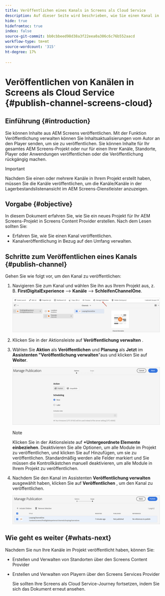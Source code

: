 ```yaml
---
title: Veröffentlichen eines Kanals in Screens als Cloud Service
description: Auf dieser Seite wird beschrieben, wie Sie einen Kanal in Screens as a Cloud Service veröffentlichen.
hide: true
hidefromtoc: true
index: false
source-git-commit: bb0cbbeed98d38a3f22eea0a306c6c76b552aacd
workflow-type: tm+mt
source-wordcount: '315'
ht-degree: 17%

---
```



# Veröffentlichen von Kanälen in Screens als Cloud Service {#publish-channel-screens-cloud}

## Einführung {#introduction}

Sie können Inhalte aus AEM Screens veröffentlichen. Mit der Funktion Veröffentlichung verwalten können Sie Inhaltsaktualisierungen vom Autor an den Player senden, um sie zu veröffentlichen. Sie können Inhalte für Ihr gesamtes AEM Screens-Projekt oder nur für einen Ihrer Kanäle, Standorte, Player oder Anwendungen veröffentlichen oder die Veröffentlichung rückgängig machen.

>[!IMPORTANT]
>Nachdem Sie einen oder mehrere Kanäle in Ihrem Projekt erstellt haben, müssen Sie die Kanäle veröffentlichen, um die Kanäle/Kanäle in der Lagerbestandslistenansicht im AEM Screens-Dienstleister anzuzeigen.

## Vorgabe {#objective}

In diesem Dokument erfahren Sie, wie Sie ein neues Projekt für Ihr AEM Screens-Projekt in Screens Content Provider erstellen. Nach dem Lesen sollten Sie:

* Erfahren Sie, wie Sie einen Kanal veröffentlichen.
* Kanalveröffentlichung in Bezug auf den Umfang verwalten.

## Schritte zum Veröffentlichen eines Kanals {#publish-channel}

Gehen Sie wie folgt vor, um den Kanal zu veröffentlichen:

1. Navigieren Sie zum Kanal und wählen Sie ihn aus Ihrem Projekt aus, z. B. **FirstDigitalExperience** —> **Kanäle** —> **SchleifenChannelOne**.

   ![](/help/screens-cloud/assets/create-content/managepub-1.png)

1. Klicken Sie in der Aktionsleiste auf **Veröffentlichung verwalten** .

1. Wählen Sie **Aktion** als **Veröffentlichen** und **Planung** als **Jetzt** im **Assistenten &quot;Veröffentlichung verwalten**&quot;aus und klicken Sie auf **Weiter**.

   ![](/help/screens-cloud/assets/create-content/managepub-2.png)

   >[!NOTE]
   >Klicken Sie in der Aktionsleiste auf **+Untergeordnete Elemente einbeziehen**. Deaktivieren Sie alle Optionen, um alle Module im Projekt zu veröffentlichen, und klicken Sie auf Hinzufügen, um sie zu veröffentlichen. Standardmäßig werden alle Felder markiert und Sie müssen die Kontrollkästchen manuell deaktivieren, um alle Module in Ihrem Projekt zu veröffentlichen.

1. Nachdem Sie den Kanal im Assistenten **Veröffentlichung verwalten** ausgewählt haben, klicken Sie auf **Veröffentlichen** , um den Kanal zu veröffentlichen.

   ![](/help/screens-cloud/assets/create-content/managepub-3.png)


## Wie geht es weiter {#whats-next}

Nachdem Sie nun Ihre Kanäle im Projekt veröffentlicht haben, können Sie:

* Erstellen und Verwalten von Standorten über den Screens Content Provider
* Erstellen und Verwalten von Playern über den Screens Services Provider

   Sie sollten Ihre Screens als Cloud Service-Journey fortsetzen, indem Sie sich das Dokument erneut ansehen.